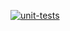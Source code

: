 [![unit-tests](https://img.shields.io/github/actions/workflow/status/pshampanier/one-sql/client.yml?style=for-the-badge
)](https://github.com/pshampanier/one-sql/actions/workflows/client.yml)


